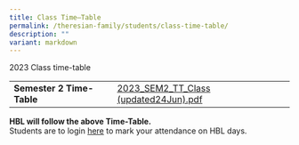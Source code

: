 ```yaml
---
title: Class Time–Table
permalink: /theresian-family/students/class-time-table/
description: ""
variant: markdown
---
```

<p>2023 Class time-table</p>
<table>
<tbody>

<tr><td><strong>Semester 2 Time-Table</strong></td>
<td><a href="/files/2023_sem2_tt_class_24jun.pdf">2023_SEM2_TT_Class (updated24Jun).pdf</a></td>
</tr>
</tbody>
</table>
<p><strong>HBL will follow the above Time-Table.</strong><br>Students are to login&nbsp;<a href="https://docs.google.com/forms/d/e/1FAIpQLSdyuR_eJKsnefuwpPDqZIBCaP8mCe2j1HKjPOvREVhSXZZPXQ/viewform?fbzx=4140446395415724351" target="">here</a>&nbsp;to mark your attendance on HBL days.</p>